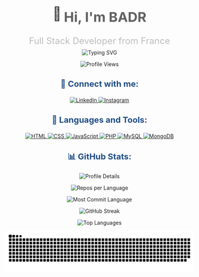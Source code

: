 <h1 align="center">
  <span style="font-size: 36px; font-weight: bold; display: inline-block; animation: slideIn 3s ease-in-out;">👋</span>
  <span style="display: inline-block; font-size: 36px; font-weight: bold; animation: slideIn 3s ease-in-out 0.5s;">Hi, I'm BADR</span><br />
  <span style="font-size: 24px; font-weight: 400; display: inline-block; animation: slideIn 3s ease-in-out 1s;">Full Stack Developer from France</span>
</h1>

<p align="center">
  <img src="https://readme-typing-svg.herokuapp.com?font=Fira+Code&size=24&duration=4000&pause=1000&color=00CFFD&width=500&lines=Passionate+about+coding+%26+creating+beautiful+web+applications!;Open+to+new+collaborations+%26+projects!" alt="Typing SVG" />
</p>

<p align="center">
  <img src="https://komarev.com/ghpvc/?username=badrmorad&label=Profile%20Views&color=blueviolet&style=flat" alt="Profile Views" />
</p>

<h3 align="center" style="font-size: 22px; font-weight: bold; color: #1f4d85;">💬 Connect with me:</h3>
<p align="center">
  <a href="https://www.linkedin.com/in/badr-morad-258095319/" target="_blank">
    <img src="https://img.shields.io/badge/LinkedIn-0A66C2?style=for-the-badge&logo=linkedin&logoColor=white" alt="LinkedIn" />
  </a>
  <a href="https://www.instagram.com/" target="_blank">
    <img src="https://img.shields.io/badge/Instagram-E4405F?style=for-the-badge&logo=instagram&logoColor=white" alt="Instagram" />
  </a>
</p>

<h3 align="center" style="font-size: 22px; font-weight: bold; color: #1f4d85;">🔧 Languages and Tools:</h3>
<p align="center">
  <a href="https://developer.mozilla.org/en-US/docs/Web/HTML" target="_blank">
    <img src="https://img.shields.io/badge/HTML5-E34F26?style=for-the-badge&logo=html5&logoColor=white" alt="HTML" />
  </a>
  <a href="https://developer.mozilla.org/en-US/docs/Web/CSS" target="_blank">
    <img src="https://img.shields.io/badge/CSS3-1572B6?style=for-the-badge&logo=css3&logoColor=white" alt="CSS" />
  </a>
  <a href="https://developer.mozilla.org/en-US/docs/Web/JavaScript" target="_blank">
    <img src="https://img.shields.io/badge/JavaScript-F7DF1E?style=for-the-badge&logo=javascript&logoColor=black" alt="JavaScript" />
  </a>
  <a href="https://www.php.net/" target="_blank">
    <img src="https://img.shields.io/badge/PHP-777BB4?style=for-the-badge&logo=php&logoColor=white" alt="PHP" />
  </a>
  <a href="https://www.mysql.com/" target="_blank">
    <img src="https://img.shields.io/badge/MySQL-4479A1?style=for-the-badge&logo=mysql&logoColor=white" alt="MySQL" />
  </a>
  <a href="https://www.mongodb.com/" target="_blank">
    <img src="https://img.shields.io/badge/MongoDB-47A248?style=for-the-badge&logo=mongodb&logoColor=white" alt="MongoDB" />
  </a>
</p>

<h3 align="center" style="font-size: 22px; font-weight: bold; color: #1f4d85;">📊 GitHub Stats:</h3>

<p align="center">
  <img src="https://github-profile-summary-cards.vercel.app/api/cards/profile-details?username=badrmorad&theme=radical&cardWidth=400&showIcons=true" alt="Profile Details" />
</p>

<p align="center">
  <img src="https://github-profile-summary-cards.vercel.app/api/cards/repos-per-language?username=badrmorad&theme=radical&cardWidth=400" alt="Repos per Language" />
</p>

<p align="center">
  <img src="https://github-profile-summary-cards.vercel.app/api/cards/most-commit-language?username=badrmorad&theme=radical&cardWidth=400" alt="Most Commit Language" />
</p>

<p align="center">
  <img src="https://github-readme-streak-stats.herokuapp.com/?user=badrmorad&theme=radical" alt="GitHub Streak" />
</p>

<p align="center">
  <img src="https://github-readme-stats.vercel.app/api/top-langs?username=badrmorad&show_icons=true&layout=compact&theme=radical" alt="Top Languages" />
</p>

<!-- Floating Snake Animation on Contributions -->
<p align="center">
  <img src="https://raw.githubusercontent.com/Platane/snk/output/github-contribution-grid-snake.svg" alt="Snake Animation" />
</p>

<style>
  @keyframes slideIn {
    0% { transform: translateY(100%); opacity: 0; }
    50% { transform: translateY(-20px); opacity: 0.8; }
    100% { transform: translateY(0); opacity: 1; }
  }
</style>

